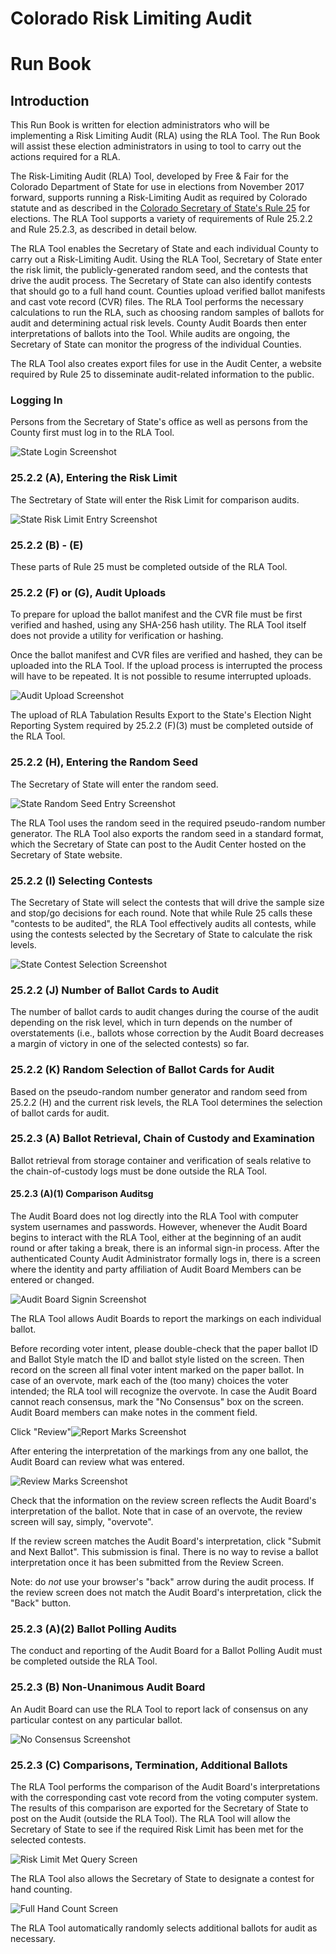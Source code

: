 # Colorado Risk Limiting Audit 
# Run Book 

## Introduction

This Run Book is written for election administrators who will be 
implementing a Risk Limiting Audit (RLA) using the RLA Tool. 
The Run Book will assist these election administrators 
in using to tool to carry out the actions required
for a RLA.

The Risk-Limiting Audit (RLA) Tool, developed by Free & Fair 
for the Colorado Department of
State for use in elections from November 2017 forward, supports
running a 
Risk-Limiting Audit as required by Colorado statute and 
as described in the [Colorado Secretary of State's Rule 25](http://www.sos.state.co.us/pubs/rule_making/CurrentRules/8CCR1505-1/ElectionRules.pdf) for
elections. The RLA Tool supports a variety of 
requirements of Rule 25.2.2 and Rule 25.2.3, as described
in detail below.

The RLA Tool enables the Secretary of State and each individual 
County to carry out a Risk-Limiting Audit. Using the RLA Tool, Secretary of State 
enter the risk limit, the publicly-generated random seed, and the contests that drive
the audit process. The Secretary of State can also identify 
contests that should go to a full hand count. Counties upload
verified ballot manifests and cast vote record (CVR) files. The
RLA Tool performs the necessary calculations to run the RLA, such as 
choosing random samples of ballots for audit and determining 
actual risk levels. County Audit Boards then
enter interpretations of ballots into the Tool. While audits are
ongoing, the Secretary of
State can monitor the progress of the individual Counties.

The RLA Tool also creates export files for use in the Audit
Center, a website required by Rule 25 to disseminate audit-related information
to the public.
 
### Logging In

Persons from the Secretary of State's office as well as persons from the 
County first must log in to the RLA Tool.

![State Login Screenshot](./screenshots/StateLogin.png)

### 25.2.2 (A), Entering the Risk Limit

The Sectretary of State will enter the Risk Limit for comparison audits.

![State Risk Limit Entry Screenshot](./screenshots/RiskLimitEntry.png)

### 25.2.2 (B) - (E)

These parts of Rule 25 must be completed outside of the RLA Tool.


### 25.2.2 (F) or (G), <a name="comparison-audit-upload"></a>Audit Uploads

To prepare for upload the ballot manifest and the CVR file must be
first verified and hashed, using any SHA-256 hash utility. The RLA Tool 
itself does not provide a utility for verification or hashing.

Once the ballot manifest and CVR files are verified and hashed, 
they can be uploaded into the RLA Tool. If the upload process is interrupted the
process will have to be repeated. It is not possible to resume interrupted uploads.

![Audit Upload Screenshot](./screenshots/AuditUpload.png)

The upload of RLA Tabulation Results Export to the State's Election Night Reporting System required by 25.2.2 (F)(3) 
must be completed outside of the RLA Tool.

### 25.2.2 (H), Entering the Random Seed

The Secretary of State will enter the random seed.

![State Random Seed Entry Screenshot](./screenshots/RandomSeedEntry.png)

The RLA Tool uses the random seed in the required pseudo-random number generator. The
RLA Tool also exports the random seed in a standard format,
which the Secretary of State can post to the Audit Center hosted on the 
Secretary of State website. 
<!-- comment: is this implemented? -->

### 25.2.2 (I) Selecting Contests

The Secretary of State will select the contests that will
drive the sample size and stop/go decisions for each round.
Note that while Rule 25 calls these "contests to be audited", 
the RLA Tool effectively audits all contests, while using the 
contests selected by the Secretary of State to calculate the risk levels.

![State Contest Selection Screenshot](./screenshots/ContestSelection.png)

### 25.2.2 (J) Number of Ballot Cards to Audit
The number of ballot cards to audit changes during the course of the audit depending
on the risk level, which in turn depends on the number of overstatements (i.e., ballots whose correction by the Audit Board
decreases a margin of victory in one of the selected contests) so far.

<!-- ![Number to Audit View](./screenshots/NumberToAudit.png) -->

### 25.2.2 (K) Random Selection of Ballot Cards for Audit

Based on the pseudo-random number generator
and random seed from 25.2.2 (H)
and the current risk levels,
the RLA Tool determines the selection of ballot cards for audit. 

<!-- ![Ballots to Audit View](./screenshots/BallotsToAudit.png) -->

### 25.2.3 (A) Ballot Retrieval, Chain of Custody and Examination

Ballot retrieval from storage container and verification of 
seals relative to the chain-of-custody logs must be done 
outside the RLA Tool. 

#### 25.2.3 (A)(1) Comparison Auditsg

The Audit Board does not log directly into the RLA Tool with
computer system usernames and passwords. However, whenever 
the Audit Board begins to interact with the RLA Tool, either 
at the beginning of an audit round or after taking a break, 
there is an informal sign-in process. After the authenticated County Audit 
Administrator formally logs in, there is a screen where the identity and 
party affiliation of Audit Board Members can be entered or changed.

![Audit Board Signin Screenshot](./screenshots/ABsignin.png)

The RLA Tool allows Audit Boards to report the markings on each individual ballot.

Before recording voter intent, please double-check that the paper ballot
ID and Ballot Style match the ID and ballot style listed on the screen.
Then record on the screen all final voter intent marked on the paper ballot.
In case of an overvote, mark each of the (too many) choices the voter 
intended; the RLA tool will recognize the overvote. In case the Audit 
Board cannot reach consensus, mark the "No Consensus" box on the screen.
Audit Board members can make notes in the comment field.
<!-- Review CDOS -->

Click "Review"![Report Marks Screenshot](./screenshots/ReportMarks.png)

After entering the interpretation of the markings from any one ballot, the 
Audit Board can review what was entered.

![Review Marks Screenshot](./screenshots/ReviewMarks.png)

Check that the information on the review screen reflects the 
Audit Board's interpretation of the ballot. Note that in case of 
an overvote, the review screen will say, simply, "overvote".

If the review screen matches the Audit Board's interpretation,
click "Submit and Next Ballot". This submission is final. There 
is no way to revise a ballot interpretation once it has been submitted
from the Review Screen.

Note: do *not* use your browser's "back" arrow during the audit process.
If the review screen does not match the Audit Board's interpretation,
click the "Back" button.

### 25.2.3 (A)(2) Ballot Polling Audits
The conduct and reporting of the Audit Board for a Ballot Polling Audit 
must be completed outside the RLA Tool.

### 25.2.3 (B) Non-Unanimous Audit Board
An Audit Board can use the RLA Tool to report lack of consensus on any particular contest on any particular ballot.

![No Consensus Screenshot](./screenshots/NoConsensus.png)

### 25.2.3 (C) Comparisons, Termination, Additional Ballots
The RLA Tool performs the comparison of the Audit Board's interpretations with the corresponding 
cast vote record from the voting computer system. The results of this comparison 
are exported for the Secretary of State to post on the Audit  (outside the RLA Tool).
The RLA Tool will allow the Secretary of State to see if the required Risk Limit has 
been met for the selected contests.

![Risk Limit Met Query Screen](./screenshots/LimitMetQuery.png)

The RLA Tool also allows the Secretary of State to designate a contest for hand counting.

![Full Hand Count Screen](./screenshots/FullHandCount.png)

The RLA Tool automatically randomly selects additional ballots for audit as necessary.
